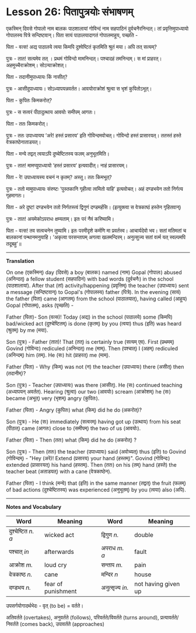 # Lesson 26: पितापुत्रयोः संभाषणम्

एकस्मिन् दिवसे गोपालो नाम बालकः पाठशालायां गोविन्दं नाम सहपाठिनं दुर्वचनैरनिन्दत्। तां प्रवृत्तिमुपाध्यायो गोपालस्य पित्रे सन्दिष्टवान्। पिता सायं पाठालयादागतं गोपालमाहूय, पच्छति -

पिता - वत्स! अद्य पाठालये त्वया किमपि दुश्वेष्टितं कृतमिति श्रुतं मया। अपि तत् सत्यम्?

पुत्रः - तात! सत्यमेव तत् । प्रथमं गोविन्दो मामनिन्दत्। पश्चादहं तमनिन्दम्। स मां प्राहरत्। अहमुच्चैराक्रोशम्। सोऽप्याक्रोशत्।

पिता - तदानीमुपाध्यायः किं नासीत्?

पुत्रः - आसीदुपाध्यायः। सोऽध्यापयन्नवर्तत। आवयोराक्रोशं श्रुत्वा स भृशं कुपितोऽभूत्।

पिता - कुपितः किमकरोत्?

पुत्रः - स सत्वरं पीठादुत्थाय आवयोः समीपम् आगतः।

पिता - ततः किमकरोत्।

पुत्रः - ततः उपाध्यायघ ’अरे! हस्तं प्रसारय’ इति गोविन्दमवोचत्। गोविन्दो हस्तं प्रासारयत्। ततस्तं हस्ते वेत्रकाष्ठेनाताडयत्।

पिता - मन्ये तद्वत् त्वयाऽपि दुष्चेष्टितस्य फलम् अनुभूतमिति।

पुत्रः - तात! मामप्युपाध्यायो ’हस्तं प्रसारय’ इत्यवादीत्। नाहं प्रासारयम्।

पिता - रे! उपाध्यायस्य वचनं न कृतम्? अस्तु। ततः किमभूत्?

पुत्रः - ततो मामुपाध्यायः संरुष्टः ’पुस्तकानि गृहीत्वा त्वमितो याहि’ इत्यवोचत्। अहं दण्डभयेन ततो निर्गत्य गृहमागतः।

पिता - अरे दुष्ट! दण्डभयेन ततो निर्गतस्त्वं द्विगुणं दण्डमर्हसि। (इत्युक्त्वा स वेत्रकाष्ठं हस्तेन गृहितवान्)

पुत्रः - तात! अयमेकोऽपराधः क्षम्यताम्। इतः परं नैवं करिष्यामि। 

पिता - वत्स! तव सत्वचनेन तुष्यामि। इतः परमीदृशे कर्मणि मा प्रवर्तस्व। आचार्यदेवो भव। सतां मतिमतां च बालकानां पन्थानमनुयाहि। ’अकृत्वा परसन्तापम् अगत्वा खलमन्दिरम्। अनुत्सुज्य सतां वर्त्म यत् स्वल्पमपि तदूबहु’॥

---

**Translation**

On one (एकस्मिन्) day (दिवसे) a boy (बालकः) named (नाम) Gopal (गोपालः) abused (अनिन्दत्) a fellow student (सहपाठिनं) with bad words (दुर्वचनैः) in the school (पाठशालायां). After that (तां) activity/happening (प्रवृत्तिम्) the teacher (उपाध्यायः) sent a message (सन्दिष्टवान्) to Gopal's (गोपालस्य) father (पित्रे). In the evening (सायं) the father (पिता) came (आगतम्) from the school (पाठालयात्), having called (आहूय) Gopal (गोपालम्), asks (पृच्छति) - 

Father (पिता)- Son (वत्स)! Today (अद्य) in the school (पाठालये) some (किमपि) bad/wicked act (दुश्चेष्टितम्) is done (कृतम्) by you (त्वया) thus (इति) was heard (श्रुतम्) by me (मया).

Son  (पुत्रः) - Father (तात)! That (तत्) is certainly true (सत्यम् एव). First (प्रथमम्) Govind (गोविन्दः) rediculed (अनिन्दत्) me (माम्). Then (पश्चात्) I (अहम्) rediculed (अनिन्दम्) him (तम्). He (सः) hit (प्राहरत्) me (माम्).

Father (पिता) - Why (किम्) was not (न) the teacher (उपाध्यायः)  there (असीत्) then (तदानीम्)?

Son  (पुत्रः) - Teacher (उपाध्यायः) was there (आसीत्). He (सः) continued teaching (अध्यापयन् अवर्तत). Hearing (श्रुत्वा) our two (आवयोः) scream (आक्रोशम्) he (सः) became (अभूत्) very (भृशम्) angry (कुपितः).

Father (पिता) - Angry (कुपितः) what (किम्) did he do (अकरोत्)?

Son  (पुत्रः) - He (सः) immediately (सत्वरम्) having got up (उत्थाय) from his seat (पीठात्) came (आगतः) close to (समीपम्) the two of us (आवयोः).

Father (पिता) - Then (ततः) what (किम्) did he do (अकरोत्) ?

Son  (पुत्रः) - Then (ततः) the teacher (उपाध्यायः) said (अवोच्यत्) thus (इति) to Govind (गोविन्दम्) - "Hey (अरे)! Extend (प्रसारय) your hand (हस्तम्)". Govind (गोविन्दः) extended (प्रासारयत्) his hand (हस्तम्). Then (ततः) on his (तम्) hand (हस्ते) the teacher beat (अताडयत्) with a cane (वेत्रकाष्ठेन).

Father (पिता) - I think (मन्ये) that (इति) in the same manner (तद्वत्) the fruit (फलम्) of bad actions (दुश्चेष्टितस्य) was experienced (अनुभूतम्) by you (त्वया) also (अपि).

---

**Notes and Vocabulary**

| Word | Meaning | Word | Meaning |
| --- | --- | --- | --- |
| दुश्चेष्टित *n. a* | wicked act | द्विगुण *n.* | double |
| पश्चात् *in* | afterwards | अपराध *m. a* | fault |
| आक्रोश *m.* | loud cry | सन्ताप *m.* | pain|
| वेत्रकाष्ठ *n.* | cane | मन्दिर *n* | house |
| दण्डभय *n.* | fear of punishment | अनुत्सृज्य *in.* | not having given up |


उपसर्गयोगादर्थभेदः - वृत् (to be) = वर्तते।

अतिवर्तते (overtakes), अनुवर्तते (follows), परिवर्तते/विवर्तते (turns around), प्रत्यावर्तते/निवर्तते (comes back), उपावर्तते (approaches)